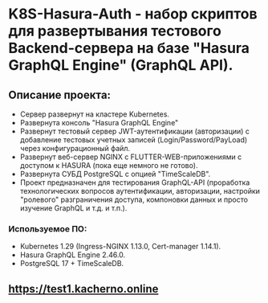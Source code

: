 # K8S-Hasura-Auth - набор скриптов для развертывания тестового Backend-сервера на базе "Hasura GraphQL Engine" (GraphQL API).

## Описание проекта:

- Сервер развернут на кластере Kubernetes.
- Развернута консоль "Hasura GraphQL Engine"
- Развернут тестовый сервер JWT-аутентификации (авторизации) с добавление тестовых учетных записей (Login/Password/PayLoad) через конфигурационный файл.
- Развернут веб-сервер NGINX с FLUTTER-WEB-приложениями с доступом к HASURA (пока еще немного не готово).
- Развернута СУБД PostgreSQL с опцией "TimeScaleDB".
- Проект предназначен для тестирования GraphQL-API (проработка технологических вопросов аутентификации, авторизации, настройки "ролевого" разграничения доступа, компоновки данных и просто изучение GraphQL и т.д. и т.п.).

### Используемое ПО:

- Kubernetes 1.29 (Ingress-NGINX 1.13.0, Cert-manager 1.14.1).
- Hasura GraphQL Engine 2.46.0.
- PostgreSQL 17 + TimeScaleDB.

## https://test1.kacherno.online
